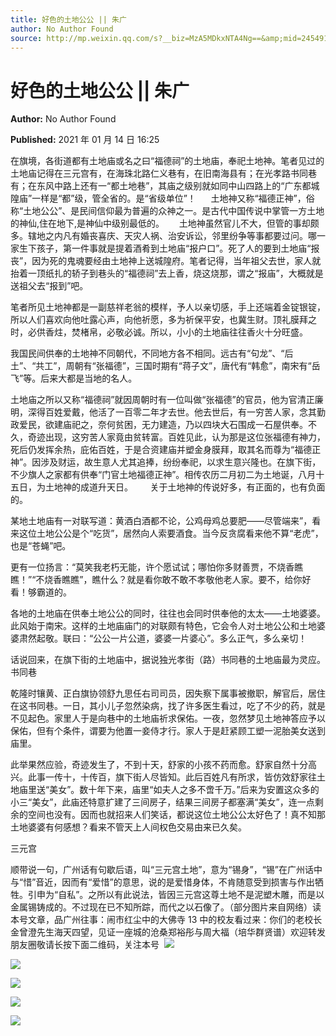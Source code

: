 ```yaml
---
title: 好色的土地公公 || 朱广
author: No Author Found
source: http://mp.weixin.qq.com/s?__biz=MzA5MDkxNTA4Ng==&amp;mid=2454910546&amp;idx=1&amp;sn=322750596290c21d8b225cc99ff09ddd&amp;chksm=87a23e33b0d5b725fbd6e7868281cef50bd5b77d38a654ad764bf47311e8b89c46bdc206da52#rd
---
```


# 好色的土地公公 || 朱广

**Author:** No Author Found

**Published:** 2021 年 01 月 14 日 16:25

在旗境，各街道都有土地庙或名之曰“福德祠”的土地庙，奉祀土地神。笔者见过的土地庙记得在三元宫有，在海珠北路仁义巷有，在旧南海县有；在光孝路书同巷有；在东风中路上还有一“都土地巷”，其庙之级别就如同中山四路上的“广东都城隍庙”一样是“都”级，管全省的。是“省级单位”！      土地神又称“福德正神”，俗称“土地公公”、是民间信仰最为普遍的众神之一。是古代中国传说中掌管一方土地的神仙,住在地下,是神仙中级别最低的。      土地神虽然官儿不大，但管的事却颇多。辖地之内凡有婚丧喜庆、天灾人祸、治安诉讼，邻里纷争等事都要过问。哪一家生下孩子，第一件事就是提着酒肴到土地庙“报户口”。死了人的要到土地庙“报丧”，因为死的鬼魂要经由土地神上送城隍府。笔者记得，当年祖父去世，家人就抬着一顶纸扎的轿子到巷头的“福德祠”去上香，烧这烧那，谓之“报庙”，大概就是送祖父去“报到”吧。

笔者所见土地神都是一副慈祥老翁的模样，予人以亲切感，手上还端着金锭银锭，所以人们喜欢向他吐露心声，向他祈愿，多为祈保平安，也冀生财。顶礼膜拜之时，必供香炷，焚楮帛，必敬必诚。所以，小小的土地庙往往香火十分旺盛。

我国民间供奉的土地神不同朝代，不同地方各不相同。远古有“句龙”、“后土”、“共工”，周朝有“张福德”，三国时期有“蒋子文”，唐代有“韩愈”，南宋有“岳飞”等。后来大都是当地的名人。

土地庙之所以又称“福德祠”就因周朝时有一位叫做“张福德”的官员，他为官清正廉明，深得百姓爱戴，他活了一百零二年才去世。他去世后，有一穷苦人家，念其勤政爱民，欲建庙祀之，奈何贫困，无力建造，乃以四块大石围成一石屋供奉。不久，奇迹出现，这穷苦人家竟由贫转富。百姓见此，认为那是这位张福德有神力，死后仍发挥余热，庇佑百姓，于是合资建庙并塑金身膜拜，取其名而尊为“福德正神”。因涉及财运，故生意人尤其追捧，纷纷奉祀，以求生意兴隆也。在旗下街，不少旗人之家都有供奉“门官土地福德正神”。相传农历二月初二为土地诞，八月十五日，为土地神的成道升天日。       关于土地神的传说好多，有正面的，也有负面的。

某地土地庙有一对联写道：黄酒白酒都不论，公鸡母鸡总要肥——尽管端来”，看来这位土地公公是个“吃货”，居然向人索要酒食。当今反贪腐看来他不算“老虎”，也是“苍蝇”吧。

更有一位扬言：“莫笑我老朽无能，许个愿试试；哪怕你多财善贾，不烧香瞧瞧！”“不烧香瞧瞧”，瞧什么？就是看你敢不敢不孝敬他老人家。要不，给你好看！够霸道的。

各地的土地庙在供奉土地公公的同时，往往也会同时供奉他的太太——土地婆婆。此风始于南宋。这样的土地庙庙门的对联颇有特色，它会令人对土地公公和土地婆婆肃然起敬。联曰：“公公一片公道，婆婆一片婆心”。多么正气，多么亲切！

话说回来，在旗下街的土地庙中，据说独光孝街（路）书同巷的土地庙最为灵应。书同巷

乾隆时镶黄、正白旗协领舒九思任右司司员，因失察下属事被撤职，解官后，居住在这书同巷。一日，其小儿子忽然染病，找了许多医生看过，吃了不少的药，就是不见起色。家里人于是向巷中的土地庙祈求保佑。一夜，忽然梦见土地神答应予以保佑，但有个条件，谓要为他置一妾侍才行。家人于是赶紧顾工塑一泥胎美女送到庙里。

此举果然应验，奇迹发生了，不到十天，舒家的小孩不药而愈。舒家自然十分高兴。此事一传十，十传百，旗下街人尽皆知。此后百姓凡有所求，皆仿效舒家往土地庙里送“美女”。数十年下来，庙里“如夫人之多不啻千万。”后来为安置这众多的小三“美女”，此庙还特意扩建了三间房子，结果三间房子都塞满“美女”，连一点剩余的空间也没有。因而也就招来人们笑话，都说这位土地公公太好色了！真不知那土地婆婆有何感想？看来不管天上人间权色交易由来已久矣。

三元宫

顺带说一句，广州话有句歇后语，叫“三元宫土地”，意为“锡身”，“锡”在广州话中与“惜”音近，因而有“爱惜”的意思，说的是爱惜身体，不肯随意受到损害与作出牺牲。引申为“自私”。之所以有此说法，皆因三元宫这尊土地不是泥塑木雕，而是以金属锡铸成的。不过现在已不知所踪，而代之以石像了。（部分图片来自网络）读本号文章，品广州往事：闹市红尘中的大佛寺 13 中的校友看过来：你们的老校长金曾澄先生海天四望，见证一座城的沧桑郑裕彤与周大福（培华群贤谱）欢迎转发朋友圈敬请长按下面二维码，关注本号  ![](https://mmbiz.qpic.cn/mmbiz_jpg/PJWG74pLsMal59JGRRAPYnBrQLfa8njM2NDiaGDQYabMEBvkLVlT5p9x8Fy1fYxeCaFnWsic0mQ7S8bj65libwxsw/640)

![](https://mmbiz.qpic.cn/mmbiz_jpg/PJWG74pLsMal59JGRRAPYnBrQLfa8njMG3ViaGHaEFDFXTj2meT42KOqVeY9gJOxRy22Hlhxfj6TsRICWR6rPYQ/640)

![](https://mmbiz.qpic.cn/mmbiz_jpg/PJWG74pLsMal59JGRRAPYnBrQLfa8njMsrUNCiakJQXSPPJWfg5MmLsdCJoD0uuIcOya2tUCsteOcAXwJQ9MGCA/640)

![](https://mmbiz.qpic.cn/mmbiz_jpg/PJWG74pLsMal59JGRRAPYnBrQLfa8njMzMAFv1dRwetEAauIrN3zur02UicM5YiaqVwmEl67vz67VRavCHzVDoQg/640)

![](https://mmbiz.qpic.cn/mmbiz_png/Ljib4So7yuWia5yEI3gGNicManaZbeC3s9o5iaAvFyL0cNXtpEzMI1HG2ZYibichdJLya22SibQzoibc3BntsFpicvSmPHQ/640?wx_fmt=png)
